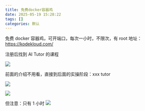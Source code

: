 ```yaml
---
title: 免费docker容器鸡
date: 2025-05-19 15:28:22
tags: []
categories: 默认
---
```


免费 docker 容器鸡，可开端口，每次一小时，不限次，有 root
地址：https://kodekloud.com/

注册后找到 AI Tutor 的课程

![](https://s.rmimg.com/original/2X/d/d76f37e8e4f0c28bffc45d48ac31e21c21c31599.png)

前面的介绍不用看，直接到后面的实操阶段：xxx tutor

![](https://s.rmimg.com/original/2X/6/672ae5bc827d40d8c2f1988684dac8b325058643.jpeg)

![](https://s.rmimg.com/original/2X/0/00cd04eb774d2cd25d9c553e8f459c48012e49c8.png)

但注意：只有 1 小时
![](https://s.rmimg.com/original/2X/1/1f223478fe57622a2432c6fc29c73453782ce8ca.png)
